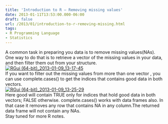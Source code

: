 ```yaml
---
title: 'Introduction to R – Removing missing values'
date: 2013-01-11T13:53:00.000-06:00
draft: false
url: /2013/01/introduction-to-r-removing-missing.html
tags: 
- R Programming Language
- Statistics
---
```


A common task in preparing you data is to remove missing values(NAs). One way to do that is to retrieve a vector of the missing values in your data, and then filter them out from your structure.  
[![RGui (64-bit)_2013-01-09_13-17-45](https://blogger.googleusercontent.com/img/b/R29vZ2xl/AVvXsEgEypioB8HojS51tn4ECVjQdae6zjvY9ep4s-0I80BfKyG2-cjFanL6dv3utFrLNM8FMvYTCplFQMJxrsDJA4nFp3eIjmikBAu4hZwWRvdiWLklnpUB-QOwK6sURsCeLXM9uV-WRSdsMA/?imgmax=800 "RGui (64-bit)_2013-01-09_13-17-45")](https://blogger.googleusercontent.com/img/b/R29vZ2xl/AVvXsEh-tkGjyOKy8IvODPxVXCgx5TNO-SuokAhiyMUDhT1gWCzv4YFvf83rZym01gRJj1zd-bAL9DwJz7l74hAFadtc9ikPxewadtfXq3cvgleRr2QvclqGf_8A0UkvuDnvhJ5vULCcHmh0aQ/s1600-h/RGui%252520%25252864-bit%252529_2013-01-09_13-17-45%25255B3%25255D.jpg)  
If you want to filter out the missing values from more than one vector , you can use complete.cases() to get the indices that contains good data in both vectors.  
[![RGui (64-bit)_2013-01-09_13-25-29](https://blogger.googleusercontent.com/img/b/R29vZ2xl/AVvXsEgLMSVYPmKOAYae8F2aOcbMb_c9nTnlXVLFuaC03ux-2ZnSoST7bPs52En7I7JTSGoE1RHCzTEF4aWzZj4haroJvwQZUuZuUGE8zi5BFVkNiooMRwwrwrZi2o9A3yywWvTfJnXc94olYg/?imgmax=800 "RGui (64-bit)_2013-01-09_13-25-29")](https://blogger.googleusercontent.com/img/b/R29vZ2xl/AVvXsEh-zrVNajt1EerMK_tPQgXhVLZoNkl78-zYyYrtkyWIX0vb52BBbkipVM6vey8xrmDSR1PFX7UBdloX7a7OWXt9L7RkZRsA5DO3Mme-GVaRXZ3mcotoRNOFM0QE9Ldf9z0arAZ38i72Jg/s1600-h/RGui%252520%25252864-bit%252529_2013-01-09_13-25-29%25255B3%25255D.jpg)  
Here good will contain TRUE only for indices that hold good data in both vectors; FALSE otherwise. complete.cases() works with data frames also. In that case it removes any row that contains NA in any column.The returned data frame will not contain any NAs.  
Stay tuned for more R notes.